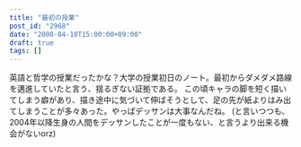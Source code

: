 ```yaml
---
title: "最初の授業"
post_id: "2968"
date: "2000-04-10T15:00:00+09:00"
draft: true
tags: []
---
```



英語と哲学の授業だったかな？大学の授業初日のノート。最初からダメダメ路線を邁進していたと言う、揺るぎない証拠である。 この頃キャラの脚を短く描いてしまう癖があり、描き途中に気づいて伸ばそうとして、足の先が紙よりはみ出てしまうことが多々あった。やっぱデッサンは大事なんだね。 (と言いつつも、2004年以降生身の人間をデッサンしたことが一度もない、と言うより出来る機会がないorz)
